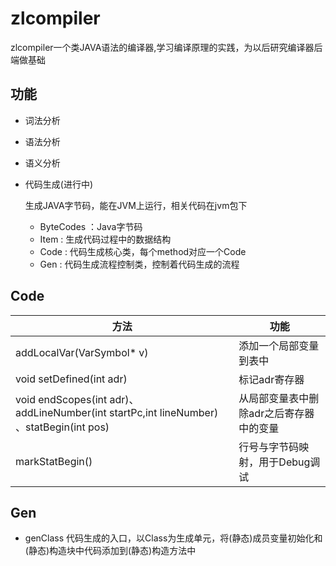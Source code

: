 # zlcompiler
zlcompiler一个类JAVA语法的编译器,学习编译原理的实践，为以后研究编译器后端做基础
## 功能
* 词法分析
* 语法分析
* 语义分析

* 代码生成(进行中)

	生成JAVA字节码，能在JVM上运行，相关代码在jvm包下
	
	* ByteCodes ：Java字节码 
	* Item : 生成代码过程中的数据结构 
	* Code : 代码生成核心类，每个method对应一个Code 
	* Gen  : 代码生成流程控制类，控制着代码生成的流程 

## Code

| 方法 | 功能 |
| ---  | ------- |
| addLocalVar(VarSymbol* v) | 添加一个局部变量到表中 |
| void setDefined(int adr)  | 标记adr寄存器 |
| void endScopes(int adr)、addLineNumber(int startPc,int lineNumber) 、statBegin(int pos)	   | 从局部变量表中删除adr之后寄存器中的变量 |
| markStatBegin() 		  | 行号与字节码映射，用于Debug调试 |

## Gen

+ genClass
	代码生成的入口，以Class为生成单元，将(静态)成员变量初始化和(静态)构造块中代码添加到(静态)构造方法中

	
	

